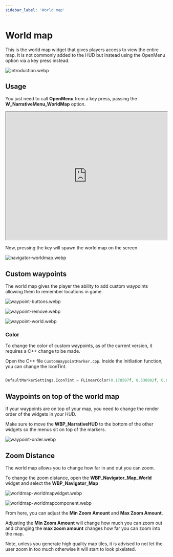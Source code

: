 ```yaml
---
sidebar_label: 'World map'
---
```


# World map

This is the world map widget that gives players access to view the entire map. It is not commonly added to the HUD but instead using the OpenMenu option via a key press instead.

![introduction.webp](//img/pro/navigator/introduction.webp)

## Usage

You just need to call **OpenMenu** from a key press, passing the **W_NarrativeMenu_WorldMap** option.

<iframe src="https://blueprintue.com/render/c42mnyp6/" width="100%" height="400" scrolling="no" allowfullscreen></iframe>

Now, pressing the key will spawn the world map on the screen.

![navigator-worldmap.webp](//img/pro/navigator/navigator-worldmap.webp)

## Custom waypoints

The world map gives the player the ability to add custom waypoints allowing them to remember locations in game.

![waypoint-buttons.webp](//img/pro/navigator/waypoint-buttons.webp)

![waypoint-remove.webp](//img/pro/navigator/waypoint-remove.webp)

![waypoint-world.webp](//img/pro/navigator/waypoint-world.webp)

### Color

To change the color of custom waypoints, as of the current version, it requires a C++ change to be made.

Open the C++ file `CustomWaypointMarker.cpp`. Inside the Initliation function, you can change the IconTint.

```cpp

DefaultMarkerSettings.IconTint = FLinearColor(0.178507f, 0.538802f, 0.859375f, 1.000000f);

```

## Waypoints on top of the world map

If your waypoints are on top of your map, you need to change the render order of the widgets in your HUD. 

Make sure to move the **WBP_NarrativeHUD** to the bottom of the other widgets so the menus sit on top of the markers.

![waypoint-order.webp](//img/pro/navigator/waypoint-order.webp)

## Zoom Distance

The world map allows you to change how far in and out you can zoom.

To change the zoom distance, open the **WBP_Navigator_Map_World** widget and select the **WBP_Navigator_Map**

![worldmap-worldmapwidget.webp](//img/pro/navigator/worldmap-worldmapwidget.webp)

![worldmap-worldmapcomponent.webp](//img/pro/navigator/worldmap-worldmapcomponent.webp)

From here, you can adjust the **Min Zoom Amount** and **Max Zoom Amount**.

Adjusting the **Min Zoom Amount** will change how much you can zoom out and changing the **max zoom amount** changes how far you can zoom into the map.



Note, unless you generate high quality map tiles, it is advised to not let the user zoom in too much otherwise it will start to look pixelated.